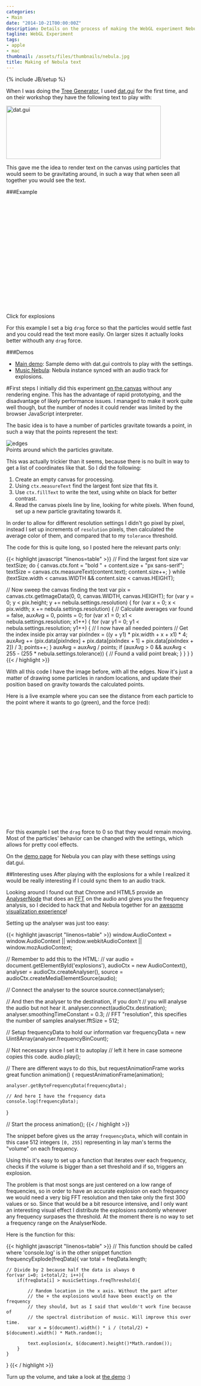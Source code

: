 ```yaml
---
categories:
- Main
date: "2014-10-21T00:00:00Z"
description: Details on the process of making the WebGL experiment Nebula
tagline: WebGL Experiment
tags:
- apple
- mac
thumbnail: /assets/files/thumbnails/nebula.jpg
title: Making of Nebula text
---
```

{% include JB/setup %}

When I was doing the [Tree Generator](/blog/2013/01/14/procedurally-generated-trees-in-javascript/), I used [dat.gui](https://code.google.com/p/dat-gui/) for the first time, and on their workshop they have the following text to play with:

<div class="caption">
    <img src="/assets/files/posts/nebula/datgui.png" height="142" width="413" alt="dat.gui" class="img img-responsive"><br />
</div>

This gave me the idea to render text on the canvas using particles that would seem to be gravitating around, in such a way that when seen all together you would see the text.

###Example
<div class="caption caption-no-border">
    <div style="width:100%; height:300px" id="nebulaDemo"></div>
    Click for explosions
</div>

For this example I set a big `drag` force so that the particles would settle fast and you could read the text more easily. On larger sizes it actually looks better withouth any `drag` force.

###Demos

* [Main demo](http://urbanoalvarez.es/Nebula/): Sample demo with dat.gui controls to play with the settings.
* [Music Nebula](http://urbanoalvarez.es/Nebula/music.html): Nebula instance synced with an audio track for explosions.

#First steps
I initially did this experiment [on the canvas](http://urbanoalvarez.es/Nebula/canvas.html) without any rendering engine. This has the advantage of rapid prototyping, and the disadvantage of likely performance issues. I managed to make it work quite well though, but the number of nodes it could render was limited by the browser JavaScript interpreter.

The basic idea is to have a number of particles gravitate towards a point, in such a way that the points represent the text:

<div class="caption">
    <img src="/assets/files/posts/nebula/edges.png" alt="edges" class="img img-responsive"><br />
    Points around which the particles gravitate.
</div>

This was actually trickier than it seems, because there is no built in way to get a list of coordinates like that. So I did the following:

1. Create an empty canvas for processing.
2. Using `ctx.measureText` find the largest font size that fits it.
3. Use `ctx.fillText` to write the text, using white on black for better contrast.
4. Read the canvas pixels line by line, looking for white pixels. When found, set up a new particle gravitating towards it.

In order to allow for different resolution settings I didn't go pixel by pixel, instead I set up increments of `resolution` pixels, then calculated the average color of them, and compared that to my `tolerance` threshold.

The code for this is quite long, so I posted here the relevant parts only:

{{< highlight javascript "linenos=table" >}}
// Find the largest font size
var textSize;
do {
    canvas.ctx.font = "bold " + content.size + "px sans-serif";
    textSize = canvas.ctx.measureText(content.text);
    content.size++;
} while (textSize.width < canvas.WIDTH && content.size < canvas.HEIGHT);

// Now sweep the canvas finding the text
var pix = canvas.ctx.getImageData(0, 0, canvas.WIDTH, canvas.HEIGHT);
for (var y = 0; y < pix.height; y += nebula.settings.resolution) {
    for (var x = 0; x < pix.width; x += nebula.settings.resolution) {
        // Calculate averages
        var found = false, auxAvg = 0, points = 0;
        for (var x1 = 0; x1 < nebula.settings.resolution; x1++) {
            for (var y1 = 0; y1 < nebula.settings.resolution; y1++) {
                // I now have all needed pointers
                // Get the index inside pix array
                var pixIndex = ((y + y1) * pix.width + x + x1) * 4;
                auxAvg += (pix.data[pixIndex] + pix.data[pixIndex + 1] + pix.data[pixIndex + 2]) / 3;
                points++;
            }
            auxAvg = auxAvg / points;
            if (auxAvg > 0 && auxAvg < 255 - (255 * nebula.settings.tolerance)) {
                // Found a valid point
                break;
            }
        }
    }
}
{{< / highlight >}}

With all this code I have the image before, with all the edges. Now it's just a matter of drawing some particles in random locations, and update their position based on gravity towards the calculated points.

Here is a live example where you can see the distance from each particle to the point where it wants to go (green), and the force (red):

<div class="caption">
    <div style="width:100%; height:300px" id="edgesDemo"></div>
</div>

For this example I set the `drag` force to 0 so that they would remain moving. Most of the particles' behavior can be changed with the settings, which allows for pretty cool effects.

On the [demo page](http://urbanoalvarez.es/Nebula/) for Nebula you can play with these settings using dat.gui.

##Interesting uses
After playing with the explosions for a while I realized it would be really interesting if I could sync them to an audio track.

Looking around I found out that Chrome and HTML5 provide an [AnalyserNode](https://developer.mozilla.org/en-US/docs/Web/API/AnalyserNode) that does an [FFT](http://en.wikipedia.org/wiki/Fast_Fourier_transform) on the audio and gives you the frequency analysis, so I decided to hack that and Nebula together for an [awesome visualization experience](http://urbanoalvarez.es/Nebula/music.html)!

Setting up the analyser was just too easy:

{{< highlight javascript "linenos=table" >}}
window.AudioContext = window.AudioContext || window.webkitAudioContext || window.mozAudioContext;

// Remember to add this to the HTML:
// <audio id="explosions" src="misc/dubstep.mp3" preload="metadata"></audio>
var audio = document.getElementById('explosions'),
    audioCtx = new AudioContext(),
    analyser = audioCtx.createAnalyser(),
    source =  audioCtx.createMediaElementSource(audio);

// Connect the analyser to the source
source.connect(analyser);

// And then the analyser to the destination, if you don't
// you will analyse the audio but not hear it.
analyser.connect(audioCtx.destination);
analyser.smoothingTimeConstant = 0.3;
// FFT "resolution", this specifies the number of samples
analyser.fftSize = 512;

// Setup frequencyData to hold our information
var frequencyData = new Uint8Array(analyser.frequencyBinCount);

// Not necessary since I set it to autoplay
// left it here in case someone copies this code.
audio.play();

// There are different ways to do this, but requestAnimationFrame works great
function animation() {
    requestAnimationFrame(animation);
    
    analyser.getByteFrequencyData(frequencyData);
    
    // And here I have the frequency data
    console.log(frequencyData);
}

// Start the process
animation();
{{< / highlight >}}

The snippet before gives us the array `frequencyData`, which will contain in this case 512 integers `[0, 255]` representing in lay man's terms the "volume" on each frequency.

Using this it's easy to set up a function that iterates over each frequency, checks if the volume is bigger than a set threshold and if so, triggers an explosion.

The problem is that most songs are just centered on a low range of frequencies, so in order to have an accurate explosion on each frequency we would need a very big FFT resolution and then take only the first 300 values or so. Since that would be a bit resource intensive, and I only want an interesting visual effect I distribute the explosions randomly whenever any frequency surpases the threshold. At the moment there is no way to set a frequency range on the AnalyserNode.

Here is the function for this:

{{< highlight javascript "linenos=table" >}}
// This function should be called where 'console.log' is in the other snippet
function frequencyExplode(freqData){
    var total = freqData.length;

    // Divide by 2 because half the data is always 0
    for(var i=0; i<total/2; i++){
        if(freqData[i] > musicSettings.freqThreshold){
            
            // Random location in the x axis. Without the part after
            // the + the explosions would have been exactly on the frequency
            // they should, but as I said that wouldn't work fine because of 
            // the spectral distribution of music. Will improve this over time.
            var x = $(document).width() * i / (total/2) + $(document).width() * Math.random();

            text.explosion(x, $(document).height()*Math.random());
        }
    }
}
{{< / highlight >}}

Turn up the volume, and take a look at [the demo](http://urbanoalvarez.es/Nebula/music.html) :)

<script type="text/javascript" src="http://urbanoalvarez.es/Nebula/lib/pixi/bin/pixi.js"></script>
<script type="text/javascript" src="http://urbanoalvarez.es/Nebula/src/nebula-pixi.js"></script>
<script type="text/javascript">
    $(document).ready(function(){

        var text = new Nebula({
            container: $('#nebulaDemo'),
            showDistance: false,
            showForce: false,
            showEdges: false,
            showNodes: true,
            variableLineWidth: false,
            resolution: 20,
            drag: 0.005,
            drawFn: 'rectangle',
            minRad: 5,
            maxRad: 9,
            bgColor: 0xf5f5f5,
            blendMode: 'NORMAL'
        });
        
        text.write('nebula', [0x7752FF, 0x4DA6F0]);

        $('#nebulaDemo').click(function(e){
            text.explosion(
                e.pageX - $(this).offset().left,
                e.pageY - $(this).offset().top
            );
        });

        // ---------------- //
        
        var edges = new Nebula({
            container: $('#edgesDemo'),
            showDistance: true,
            showForce: true,
            showEdges: true,
            showNodes: false,
            variableLineWidth: false,
            resolution: 20,
            maxSpeed: 2,
            drag: 0,
            drawFn: 'rectangle',
            bgColor: 0x000000,
            blendMode: 'NORMAL'
        });

        edges.write('nebula', [0x7752FF]);
    });
</script>